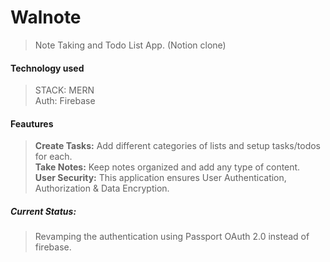 # Walnote

> Note Taking and Todo List App. (Notion clone)

#### Technology used

> STACK: MERN  
> Auth: Firebase

#### Feautures

> **Create Tasks:** Add different categories of lists and setup tasks/todos for each.  
> **Take Notes:** Keep notes organized and add any type of content.  
> **User Security:** This application ensures User Authentication, Authorization & Data Encryption.

##### Current Status:

> Revamping the authentication using Passport OAuth 2.0 instead of firebase.
